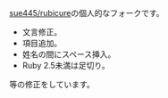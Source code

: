 [sue445/rubicure](https://github.com/sue445/rubicure)の個人的なフォークです。

- 文言修正。
- 項目追加。
- 姓名の間にスペース挿入。
- Ruby 2.5未満は足切り。

等の修正をしています。
